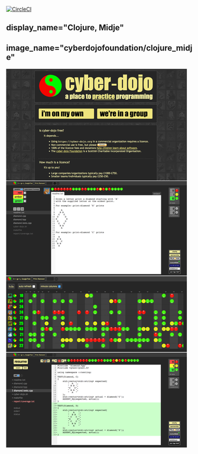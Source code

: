 
[![CircleCI](https://circleci.com/gh/cyber-dojo-languages/clojure-midje.svg?style=svg)](https://circleci.com/gh/cyber-dojo-languages/clojure-midje)

## display_name="Clojure, Midje"
## image_name="cyberdojofoundation/clojure_midje"

![cyber-dojo.org home page](https://github.com/cyber-dojo/cyber-dojo/blob/master/shared/home_page_snapshot.png)
